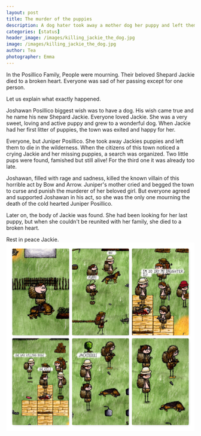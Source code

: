 ```yaml
---
layout: post
title: The murder of the puppies
description: A dog hater took away a mother dog her puppy and left them to die in the wilderness.
categories: [status]
header_image: /images/killing_jackie_the_dog.jpg
image: /images/killing_jackie_the_dog.jpg
author: Tea
photographer: Emma
---
```


In the Posillico Family, People were mourning. Their beloved Shepard Jackie died to a broken heart. Everyone was sad of her passing except for one person.

Let us explain what exactly happened. 

Joshawan Posillico biggest wish was to have a dog. His wish came true and he name his new Shepard Jackie. Everyone loved Jackie. She was a very sweet, loving and active puppy and grew to a wonderful dog. When Jackie had her first litter of puppies, the town was exited and happy for her. 

Everyone, but Juniper Posillico. She took away Jackies puppies and left them to die in the wilderness. When the citizens of this town noticed a crying Jackie and her missing puppies, a search was organized. Two little pups were found, famished but still alive! For the third one it was already too late. 

Joshawan, filled with rage and sadness, killed the known villain of this horrible act by Bow and Arrow. Juniper's mother cried and begged the town to curse and punish the murderer of her beloved girl. But everyone agreed and supported Joshawan in his act, so she was the only one mourning the death of the cold hearted Juniper Posillico.

Later on, the body of Jackie was found. She had been looking for her last puppy, but when she couldn't be reunited with her family, she died to a broken heart. 

Rest in peace Jackie.
![image](/images/killing_jackie_the_dog.jpg)